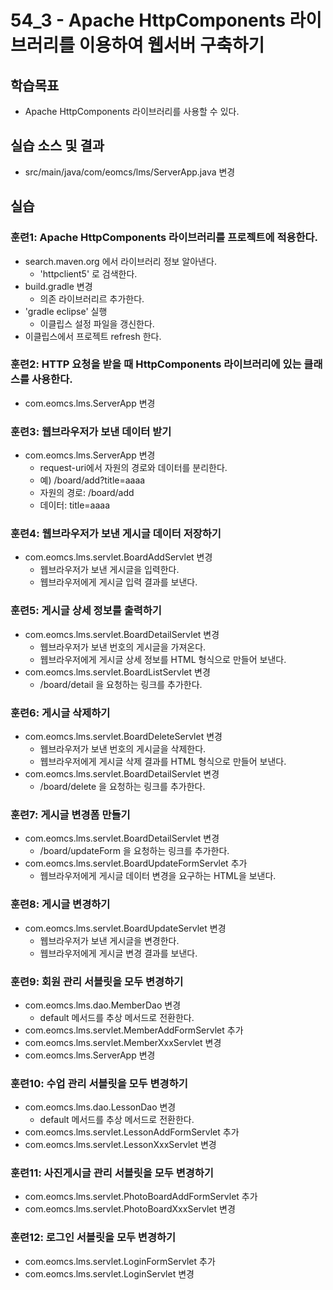 # 54_3 - Apache HttpComponents 라이브러리를 이용하여 웹서버 구축하기

## 학습목표

- Apache HttpComponents 라이브러리를 사용할 수 있다.

## 실습 소스 및 결과

- src/main/java/com/eomcs/lms/ServerApp.java 변경

## 실습  

### 훈련1: Apache HttpComponents 라이브러리를 프로젝트에 적용한다.

- search.maven.org 에서 라이브러리 정보 알아낸다.
  - 'httpclient5' 로 검색한다.
- build.gradle 변경
  - 의존 라이브러리르 추가한다.
- 'gradle eclipse' 실행
  - 이클립스 설정 파일을 갱신한다.
- 이클립스에서 프로젝트 refresh 한다.

### 훈련2: HTTP 요청을 받을 때 HttpComponents 라이브러리에 있는 클래스를 사용한다.

- com.eomcs.lms.ServerApp 변경



### 훈련3: 웹브라우저가 보낸 데이터 받기

- com.eomcs.lms.ServerApp 변경
  - request-uri에서 자원의 경로와 데이터를 분리한다.
  - 예) /board/add?title=aaaa
  - 자원의 경로: /board/add
  - 데이터: title=aaaa

### 훈련4: 웹브라우저가 보낸 게시글 데이터 저장하기

- com.eomcs.lms.servlet.BoardAddServlet 변경
  - 웹브라우저가 보낸 게시글을 입력한다.
  - 웹브라우저에게 게시글 입력 결과를 보낸다.

### 훈련5: 게시글 상세 정보를 출력하기

- com.eomcs.lms.servlet.BoardDetailServlet 변경
  - 웹브라우저가 보낸 번호의 게시글을 가져온다.
  - 웹브라우저에게 게시글 상세 정보를 HTML 형식으로 만들어 보낸다.
- com.eomcs.lms.servlet.BoardListServlet 변경
  - /board/detail 을 요청하는 링크를 추가한다.  
  
### 훈련6: 게시글 삭제하기

- com.eomcs.lms.servlet.BoardDeleteServlet 변경
  - 웹브라우저가 보낸 번호의 게시글을 삭제한다.
  - 웹브라우저에게 게시글 삭제 결과를 HTML 형식으로 만들어 보낸다.
- com.eomcs.lms.servlet.BoardDetailServlet 변경
  - /board/delete 을 요청하는 링크를 추가한다.
  
### 훈련7: 게시글 변경폼 만들기

- com.eomcs.lms.servlet.BoardDetailServlet 변경
  - /board/updateForm 을 요청하는 링크를 추가한다.
- com.eomcs.lms.servlet.BoardUpdateFormServlet 추가
  - 웹브라우저에게 게시글 데이터 변경을 요구하는 HTML을 보낸다.

### 훈련8: 게시글 변경하기

- com.eomcs.lms.servlet.BoardUpdateServlet 변경
  - 웹브라우저가 보낸 게시글을 변경한다.
  - 웹브라우저에게 게시글 변경 결과를 보낸다.
  
### 훈련9: 회원 관리 서블릿을 모두 변경하기

- com.eomcs.lms.dao.MemberDao 변경
  - default 메서드를 추상 메서드로 전환한다.
- com.eomcs.lms.servlet.MemberAddFormServlet 추가
- com.eomcs.lms.servlet.MemberXxxServlet 변경
- com.eomcs.lms.ServerApp 변경

### 훈련10: 수업 관리 서블릿을 모두 변경하기

- com.eomcs.lms.dao.LessonDao 변경
  - default 메서드를 추상 메서드로 전환한다.
- com.eomcs.lms.servlet.LessonAddFormServlet 추가
- com.eomcs.lms.servlet.LessonXxxServlet 변경

### 훈련11: 사진게시글 관리 서블릿을 모두 변경하기

- com.eomcs.lms.servlet.PhotoBoardAddFormServlet 추가
- com.eomcs.lms.servlet.PhotoBoardXxxServlet 변경

### 훈련12: 로그인 서블릿을 모두 변경하기
  
- com.eomcs.lms.servlet.LoginFormServlet 추가
- com.eomcs.lms.servlet.LoginServlet 변경